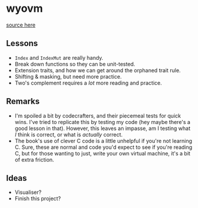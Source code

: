 # wyovm

[source here](https://www.jmeiners.com/lc3-vm/)


## Lessons

 - `Index` and `IndexMut` are really handy.
 - Break down functions so they can be unit-tested.
 - Extension traits, and how we can get around the orphaned trait rule.
 - Shifting & masking, but need more practice.
 - Two's complement requires a *lot* more reading and practice.

## Remarks

 - I'm spoiled a bit by codecrafters, and their piecemeal tests for quick wins. I've tried to replicate this by testing my code (hey maybe there's a good lesson in that). However, this leaves an impasse, am I testing what *I* think is correct, or what is *actually* correct.
 - The book's use of clever C code is a little unhelpful if you're not learning C. Sure, these are normal and code you'd expect to see if you're reading C, but for those wanting to just, write your own virtual machine, it's a bit of extra friction.

## Ideas
 - Visualiser?
 - Finish this project?

